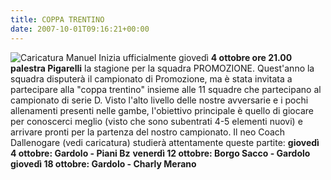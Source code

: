 ```yaml
---
title: COPPA TRENTINO
date: 2007-10-01T09:16:21+00:00
---
```

![Caricatura Manuel](/images/articoli/caricatura-manuel-dallenogare.jpg) Inizia ufficialmente giovedì **4 ottobre ore 21.00 palestra Pigarelli** la stagione per la squadra PROMOZIONE. Quest'anno la squadra disputerà il campionato di Promozione, ma è stata invitata a partecipare alla "coppa trentino" insieme alle 11 squadre che partecipano al campionato di serie D. Visto l'alto livello delle nostre avversarie e i pochi allenamenti presenti nelle gambe, l'obiettivo principale è quello di giocare per conoscerci meglio (visto che sono subentrati 4-5 elementi nuovi) e arrivare pronti per la partenza del nostro campionato. Il neo Coach Dallenogare (vedi caricatura) studierà attentamente queste partite: **giovedì 4 ottobre: Gardolo - Piani Bz** **venerdì 12 ottobre: Borgo Sacco - Gardolo** **giovedì 18 ottobre: Gardolo - Charly Merano**
